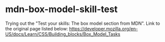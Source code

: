 # mdn-box-model-skill-test
Trying out the "Test your skills: The box model section from MDN".
Link to the original page listed below: 
https://developer.mozilla.org/en-US/docs/Learn/CSS/Building_blocks/Box_Model_Tasks

